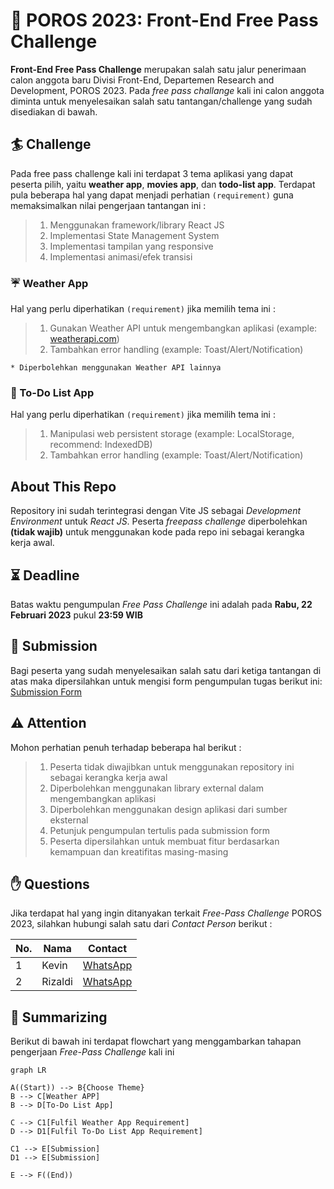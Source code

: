 ﻿# :art: POROS 2023: Front-End Free Pass Challenge 

**Front-End Free Pass Challenge** merupakan salah satu jalur penerimaan calon anggota baru Divisi Front-End, Departemen Research and Development, POROS 2023. Pada *free pass challange* kali ini calon anggota diminta untuk menyelesaikan salah satu tantangan/challenge yang sudah disediakan di bawah. 


## :surfer: Challenge 

Pada free pass challenge kali ini terdapat 3 tema aplikasi yang dapat peserta pilih, yaitu **weather app**, **movies app**, dan **todo-list app**. Terdapat pula beberapa hal yang dapat menjadi perhatian `(requirement)` guna memaksimalkan nilai pengerjaan tantangan ini :

> 1. Menggunakan framework/library React JS
> 2. Implementasi State Management System
 >3. Implementasi tampilan yang responsive
 >4. Implementasi animasi/efek transisi

### :umbrella: Weather App 
Hal yang perlu diperhatikan `(requirement)` jika memilih tema ini :

 >1. Gunakan Weather API untuk mengembangkan aplikasi (example: [weatherapi.com](https://www.weatherapi.com/docs/)) 
 >2. Tambahkan error handling (example: Toast/Alert/Notification)

    * Diperbolehkan menggunakan Weather API lainnya

### :ledger: To-Do List App
Hal yang perlu diperhatikan `(requirement)` jika memilih tema ini :

> 1. Manipulasi web persistent storage (example: LocalStorage, recommend: IndexedDB)
 >2. Tambahkan error handling (example: Toast/Alert/Notification)


## About This Repo

Repository ini sudah terintegrasi dengan Vite JS sebagai *Development Environment* untuk *React JS*. Peserta *freepass challenge* diperbolehkan **(tidak wajib)** untuk menggunakan kode pada repo ini sebagai kerangka kerja awal.

## :hourglass_flowing_sand: Deadline

Batas waktu pengumpulan *Free Pass Challenge* ini adalah pada **Rabu, 22 Februari 2023** pukul **23:59 WIB**

## :postbox: Submission

Bagi peserta yang sudah menyelesaikan salah satu dari ketiga tantangan di atas maka dipersilahkan untuk mengisi form pengumpulan tugas berikut ini: 	 [Submission Form](form.google.com) 

## :warning: Attention

Mohon perhatian penuh terhadap beberapa hal berikut :

> 1. Peserta tidak diwajibkan untuk menggunakan repository ini sebagai kerangka kerja awal
> 2. Diperbolehkan menggunakan library external dalam mengembangkan aplikasi
> 3. Diperbolehkan menggunakan design aplikasi dari sumber eksternal
> 4. Petunjuk pengumpulan tertulis pada submission form
> 5. Peserta dipersilahkan untuk membuat fitur berdasarkan kemampuan dan kreatifitas masing-masing

## :raised_hand: Questions

Jika terdapat hal yang ingin ditanyakan terkait *Free-Pass Challenge* POROS 2023, silahkan hubungi salah satu dari *Contact Person* berikut :

|No.|Nama|Contact|
|--|--|--|
|1|Kevin|[WhatsApp](https://wa.me/081380859045)|
|2|Rizaldi|[WhatsApp](https://wa.me/081392792854)|

## :bookmark: Summarizing

Berikut di bawah ini terdapat flowchart yang menggambarkan tahapan pengerjaan *Free-Pass Challenge* kali ini 

```mermaid
graph LR

A((Start)) --> B{Choose Theme}
B --> C[Weather APP]
B --> D[To-Do List App]

C --> C1[Fulfil Weather App Requirement]
D --> D1[Fulfil To-Do List App Requirement]

C1 --> E[Submission]
D1 --> E[Submission]

E --> F((End))
```
